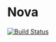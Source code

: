 # Nova

[![Build Status](https://github.com/ilkerarslan/Nova.jl/actions/workflows/CI.yml/badge.svg?branch=master)](https://github.com/ilkerarslan/Nova.jl/actions/workflows/CI.yml?query=branch%3Amaster)
